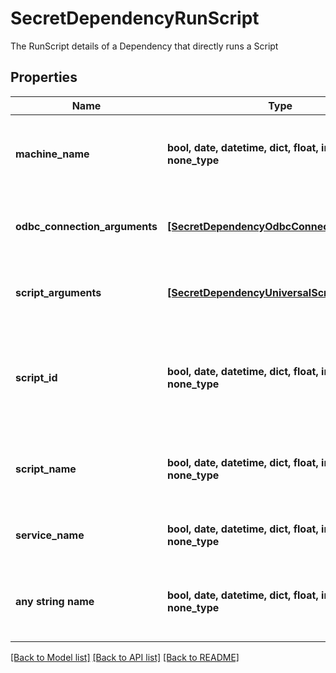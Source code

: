 # SecretDependencyRunScript

The RunScript details of a Dependency that directly runs a Script

## Properties
Name | Type | Description | Notes
------------ | ------------- | ------------- | -------------
**machine_name** | **bool, date, datetime, dict, float, int, list, str, none_type** | The machine name that the Secret Dependency runs on | [optional] 
**odbc_connection_arguments** | [**[SecretDependencyOdbcConnectionArg]**](SecretDependencyOdbcConnectionArg.md) | Connection arguments used for ODBC connections | [optional] 
**script_arguments** | [**[SecretDependencyUniversalScriptArgument]**](SecretDependencyUniversalScriptArgument.md) | Parameter script arguments used by the script | [optional] 
**script_id** | **bool, date, datetime, dict, float, int, list, str, none_type** | The Id of the script that the Secret Dependency runs. (If directly running a script) | [optional] 
**script_name** | **bool, date, datetime, dict, float, int, list, str, none_type** | The Name of the script that the Secret Dependency runs. | [optional] 
**service_name** | **bool, date, datetime, dict, float, int, list, str, none_type** | The service name of the Secret Dependency | [optional] 
**any string name** | **bool, date, datetime, dict, float, int, list, str, none_type** | any string name can be used but the value must be the correct type | [optional]

[[Back to Model list]](../README.md#documentation-for-models) [[Back to API list]](../README.md#documentation-for-api-endpoints) [[Back to README]](../README.md)



